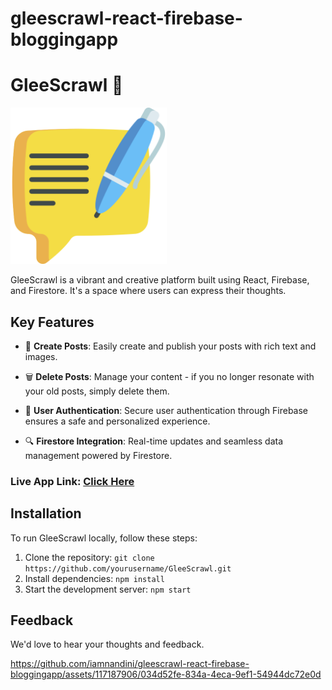 # gleescrawl-react-firebase-bloggingapp
# GleeScrawl 🚀

<img src="public/newlogo.png" alt="GleeScrawl" width="250" height="250"> 

GleeScrawl is a vibrant and creative platform built using React, Firebase, and Firestore. It's a space where users can express their thoughts.

## Key Features

- 📝 **Create Posts**: Easily create and publish your posts with rich text and images.
  
- 🗑️ **Delete Posts**: Manage your content - if you no longer resonate with your old posts, simply delete them.
  
- 🤝 **User Authentication**: Secure user authentication through Firebase ensures a safe and personalized experience.
  
- 🔍 **Firestore Integration**: Real-time updates and seamless data management powered by Firestore.

### Live App Link: [Click Here](https://gleescrawl-2269e.web.app/)  

## Installation

To run GleeScrawl locally, follow these steps:

1. Clone the repository: `git clone https://github.com/yourusername/GleeScrawl.git`
2. Install dependencies: `npm install`
3. Start the development server: `npm start`

## Feedback

We'd love to hear your thoughts and feedback.

https://github.com/iamnandini/gleescrawl-react-firebase-bloggingapp/assets/117187906/034d52fe-834a-4eca-9ef1-54944dc72e0d


